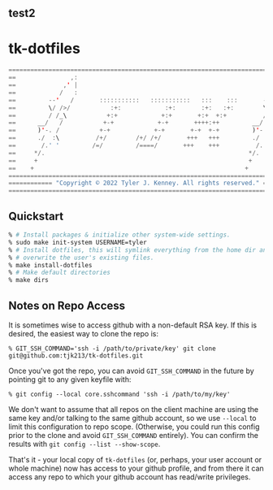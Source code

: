 ## test2

# tk-dotfiles
``` Java
====================================================================================
==               ,:                                                         ,:    ==
==             ,' |                                                       ,' |    ==
==            /   :                                                      /   :    ==
==         --'   /       :::::::::::   :::::::::::   :::    :::       --'   /     ==
==         \/ />/           :+:            :+:       :+:   :+:        \/ />/      ==
==         / /_\           +:+            +:+       +:+  +:+          / /_\       ==
==      __/   /           +-+            +-+       ++++:++         __/   /        ==
==      )'-. /           +-+            +-+       +-+  +-+         )'-. /         ==
==      ./  :\          /+/        /+/ /+/       +++   +++         ./  :\         ==
==       /.' '         /=/         /====/       +++    +++          /.' '         ==
==     */.                                                        */.             ==
==     +                                                          +               ==
==    +                                                          +                ==
====================================================================================
============ "Copyright © 2022 Tyler J. Kenney. All rights reserved." ==============
====================================================================================
```

## Quickstart

``` bash
% # Install packages & initialize other system-wide settings.
% sudo make init-system USERNAME=tyler
% # Install dotfiles, this will symlink everything from the home dir and therefore
% # overwrite the user's existing files.
% make install-dotfiles
% # Make default directories
% make dirs
```
## Notes on Repo Access

It is sometimes wise to access github with a non-default RSA key. If this is desired, the easiest way to clone the repo is:

```
% GIT_SSH_COMMAND='ssh -i /path/to/private/key' git clone git@github.com:tjk213/tk-dotfiles.git
```

Once you've got the repo, you can avoid `GIT_SSH_COMMAND` in the future by pointing git to any given keyfile with:

```
% git config --local core.sshcommand 'ssh -i /path/to/my/key'
```

We don't want to assume that all repos on the client machine are using the same key and/or talking to the same github account, so we use `--local` to limit this configuration to repo scope. (Otherwise, you could run this config prior to the clone and avoid `GIT_SSH_COMMAND` entirely). You can confirm the results with `git config --list --show-scope`.

That's it - your local copy of `tk-dotfiles` (or, perhaps, your user account or whole machine) now has access to your github profile, and from there it can access any repo to which your github account has read/write privileges.
